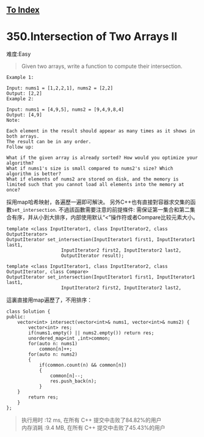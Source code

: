 [To Index](/index.md)
---
# 350.Intersection of Two Arrays II
难度:Easy
> Given two arrays, write a function to compute their intersection.

```
Example 1:

Input: nums1 = [1,2,2,1], nums2 = [2,2]
Output: [2,2]
Example 2:

Input: nums1 = [4,9,5], nums2 = [9,4,9,8,4]
Output: [4,9]
Note:

Each element in the result should appear as many times as it shows in both arrays.
The result can be in any order.
Follow up:

What if the given array is already sorted? How would you optimize your algorithm?
What if nums1's size is small compared to nums2's size? Which algorithm is better?
What if elements of nums2 are stored on disk, and the memory is limited such that you cannot load all elements into the memory at once?

```
採用map哈希映射，各遍歷一遍即可解決。 另外C++也有直接對容器求交集的函數`set_intersection`.
不過該函數需要注意的前提條件:  需保证第一集合和第二集合有序，并从小到大排序，内部使用默认“<”操作符或者Compare比较元素大小。
```
template <class InputIterator1, class InputIterator2, class OutputIterator>
OutputIterator set_intersection(InputIterator1 first1, InputIterator1 last1,
                    InputIterator2 first2, InputIterator2 last2,
                    OutputIterator result);
 
template <class InputIterator1, class InputIterator2, class OutputIterator, class Compare>
OutputIterator set_intersection(InputIterator1 first1, InputIterator1 last1,
                    InputIterator2 first2, InputIterator2 last2,

```
這裏直接用map遍歷了，不用排序：  

```
class Solution {
public:
    vector<int> intersect(vector<int>& nums1, vector<int>& nums2) {
        vector<int> res;
        if(nums1.empty() || nums2.empty()) return res;
        unordered_map<int ,int>common;
        for(auto n: nums1)
            common[n]++;
        for(auto n: nums2)
        {
            if(common.count(n) && common[n])
            {
                common[n]--;
                res.push_back(n);
            }
    }
        return res;
    }
};
```

> 执行用时 :12 ms, 在所有 C++ 提交中击败了84.82%的用户   
内存消耗 :9.4 MB, 在所有 C++ 提交中击败了45.43%的用户
